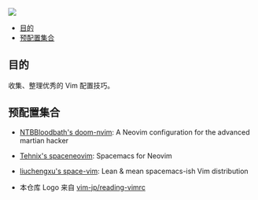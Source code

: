 [![](logo.png)]()


<!-- vim-markdown-toc GFM -->

- [目的](#目的)
- [预配置集合](#预配置集合)

<!-- vim-markdown-toc -->

## 目的

收集、整理优秀的 Vim 配置技巧。

## 预配置集合

- [NTBBloodbath's doom-nvim](https://github.com/NTBBloodbath/doom-nvim): A Neovim configuration for the advanced martian hacker
- [Tehnix's spaceneovim](https://github.com/Tehnix/spaceneovim): Spacemacs for Neovim
- [liuchengxu's space-vim](https://github.com/liuchengxu/space-vim): Lean & mean spacemacs-ish Vim distribution



- 本仓库 Logo 来自 [vim-jp/reading-vimrc](https://github.com/vim-jp/reading-vimrc)

